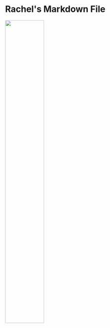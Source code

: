 # Rachel's Markdown File

<img align="center" width="50%" src="https://github.com/ucsb-cs148-w24/project-pj09-liveordie/assets/11906082/029fc27d-3242-423d-bc4a-662fe78e7389"/>
